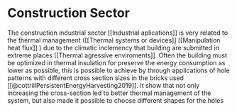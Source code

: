 # Construction Sector
The construction industrial sector [[Industrial aplications]] is very related to the thermal management ([[Thermal systems or devices]] [[Manipulation heat flux]] ) due to the climatic inclemency that building are submitted in extreme places [[Thermal agressive enviroments]]. Often the building must be optimized in thermal insulation for preserve the energy consumption as lower as possible, this is possible to achieve by through applications of hole patterns with different cross section sizes in the bricks used [[@cottrillPersistentEnergyHarvesting2019]]. It show that not only increasing the cross-section led to better thermal management of the system, but also made it possible to choose different shapes for the holes
